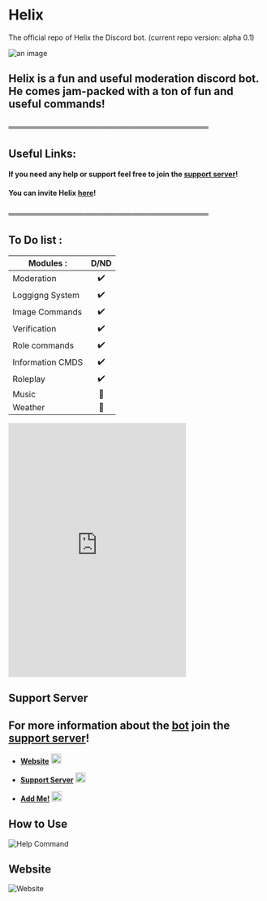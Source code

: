 # Helix
The official repo of Helix the Discord bot. (current repo version: alpha 0.1)

![an image](https://media.discordapp.net/attachments/771476325356797963/788160344522620958/helixbanner.png "HelixTheBot")

## Helix is a fun and useful moderation discord bot. He comes jam-packed with a ton of fun and useful commands!

### ══════════════════════════════════


## Useful Links:

#### If you need any help or support feel free to join the [support server](https://discord.gg/GapmaCt)!
#### You can invite Helix [here](https://discord.com/oauth2/authorize?client_id=723697439638290482&scope=bot&permissions=481684598)!

### ══════════════════════════════════
## To Do list : 
|Modules :| D/ND|
| ------------- |:-------------:|
|Moderation|✔️|
|Loggigng System|✔️|
|Image Commands|✔️|
|Verification|✔️|
|Role commands|✔️|
|Information CMDS|✔️|
|Roleplay|✔️|
|Music|🔳|
|Weather |🔳|

<iframe src="https://ptb.discord.com/widget?id=747111170531393679&theme=dark" width="350" height="500" allowtransparency="true" frameborder="0" sandbox="allow-popups allow-popups-to-escape-sandbox allow-same-origin allow-scripts"></iframe>

## Support Server

## For more information about the [bot](https://discord.com/oauth2/authorize?client_id=723697439638290482&scope=bot&permissions=481684598) join the [support server](https://discord.gg/GapmaCt)!

- **[Website](https://helix.angellabs.xyz/)** <img src="https://media.discordapp.net/attachments/850437588195999766/851617384976089138/98a55025fe82d92bb090008b0185c90b.webp" alt="alt text" width="20" height="20">    

- **[Support Server](https://discord.gg/GapmaCt)** <img src="https://media.discordapp.net/attachments/850437588195999766/851617384976089138/98a55025fe82d92bb090008b0185c90b.webp" alt="alt text" width="20" height="20">   
 
- **[Add Me!](https://discord.com/oauth2/authorize?scope=bot&client_id=723697439638290482&scope=bot&permissions=1099510967799)** <img src="https://media.discordapp.net/attachments/850437588195999766/851617384976089138/98a55025fe82d92bb090008b0185c90b.webp" alt="alt text" width="20" height="20">
## How to Use

![Help Command](https://media.discordapp.net/attachments/850437588195999766/851616755462045716/unknown.png?width=500&height=657)

## Website
![Website](https://media.discordapp.net/attachments/850437588195999766/851619941589450804/unknown.png?width=1260&height=581) 

